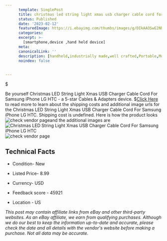 ```yaml
---
      template: SinglePost
      title: christmas led string light xmas usb charger cable cord for samsung iphone lg htc
      status: Published
      date: '2023-02-12'
      featuredImage: https://i.ebayimg.com/thumbs/images/g/DIkAAOSwE2NhbppT/s-l225.jpg
      categories: 
      excerpt: >-
        [smartphone,device ,hand held device]
      meta:
      canonicalLink: ''
      description: [handheld,industrially made,well crafted,Portable,Mobile,Compact,Convenient,Lightweight,Maneuverable,Man-portable,Miniature,Carriable,Hand-held,Light,Holdable,Transportable,Mobile device,Pocket-sized,On-the-go,Wireless,Cordless,Compact size,Convenient size, smartphone,device ,hand held device]
      noindex: false
      
        
---
```

$

Be yourself Christmas LED String Light Xmas USB Charger Cable Cord For Samsung iPhone LG HTC - a 5-star Cables & Adapters device.
$[Click Here](https://www.ebay.com/itm/124961445119?hash=item1d184854ff%3Ag%3ADIkAAOSwE2NhbppT&mkevt=1&mkcid=1&mkrid=711-53200-19255-0&campid=%253CePNCampaignId%253E&customid=%253CreferenceId%253E&toolid=10049) to read more to learn about the shipping costs and additional image urls for the Christmas LED String Light Xmas USB Charger Cable Cord For Samsung iPhone LG HTC. Shipping cost is undefined. Here is how the product looks ![check vendor page](https://i.ebayimg.com/thumbs/images/g/DIkAAOSwE2NhbppT/s-l225.jpg)and the additional images are![Christmas LED String Light Xmas USB Charger Cable Cord For Samsung iPhone LG HTC](https://i.ebayimg.com/images/g/DIkAAOSwE2NhbppT/s-l960.jpg)![check vendor page](https://origin-galleryplus.ebayimg.com/ws/web/124961445119_2_0_1/225x225.jpg,https://origin-galleryplus.ebayimg.com/ws/web/124961445119_3_0_1/225x225.jpg,https://origin-galleryplus.ebayimg.com/ws/web/124961445119_4_0_1/225x225.jpg,https://origin-galleryplus.ebayimg.com/ws/web/124961445119_5_0_1/225x225.jpg,https://origin-galleryplus.ebayimg.com/ws/web/124961445119_6_0_1/225x225.jpg,https://origin-galleryplus.ebayimg.com/ws/web/124961445119_7_0_1/225x225.jpg,https://origin-galleryplus.ebayimg.com/ws/web/124961445119_8_0_1/225x225.jpg,https://origin-galleryplus.ebayimg.com/ws/web/124961445119_9_0_1/225x225.jpg,https://origin-galleryplus.ebayimg.com/ws/web/124961445119_10_0_1/225x225.jpg,https://origin-galleryplus.ebayimg.com/ws/web/124961445119_11_0_1/225x225.jpg)



 ## Technical Facts 



     
      

 - Condition- New 


      

 - Listed Price- 8.99 


      

 - Currency- USD 


      

 - Feedback score - 45921 


      

 - Location - US 


      
      

 *_This post may contain affiliate links from eBay and other third-party websites. As an eBay affiliate, we earn from qualifying purchases. Although we do our best to keep the information up-to-date and accurate, please check the date and all details with the vendor's website before making a purchase. Not all data may be accurate._*






